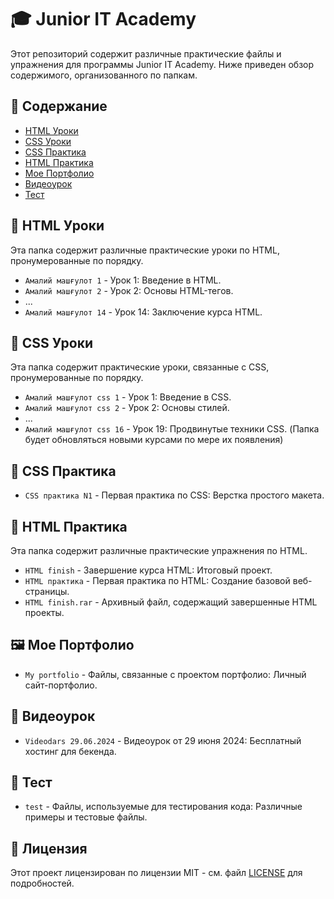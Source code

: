 # 🎓 Junior IT Academy

Этот репозиторий содержит различные практические файлы и упражнения для программы Junior IT Academy. Ниже приведен обзор содержимого, организованного по папкам.

## 📑 Содержание

- [HTML Уроки](#html-уроки)
- [CSS Уроки](#css-уроки)
- [CSS Практика](#css-практика)
- [HTML Практика](#html-практика)
- [Мое Портфолио](#мое-портфолио)
- [Видеоурок](#видеоурок)
- [Тест](#тест)

## 📘 HTML Уроки

Эта папка содержит различные практические уроки по HTML, пронумерованные по порядку.

- `Амалий машғулот 1` - Урок 1: Введение в HTML.
- `Амалий машғулот 2` - Урок 2: Основы HTML-тегов.
- ...
- `Амалий машғулот 14` - Урок 14: Заключение курса HTML.

## 📗 CSS Уроки

Эта папка содержит практические уроки, связанные с CSS, пронумерованные по порядку.

- `Амалий машғулот css 1` - Урок 1: Введение в CSS.
- `Амалий машғулот css 2` - Урок 2: Основы стилей.
- ...
- `Амалий машғулот css 16` - Урок 19: Продвинутые техники CSS. (Папка будет обновляться новыми курсами по мере их появления)

## 📙 CSS Практика

- `CSS практика N1` - Первая практика по CSS: Верстка простого макета.

## 📕 HTML Практика

Эта папка содержит различные практические упражнения по HTML.

- `HTML finish` - Завершение курса HTML: Итоговый проект.
- `HTML практика` - Первая практика по HTML: Создание базовой веб-страницы.
- `HTML finish.rar` - Архивный файл, содержащий завершенные HTML проекты.

## 🖼 Мое Портфолио

- `My portfolio` - Файлы, связанные с проектом портфолио: Личный сайт-портфолио.

## 🎥 Видеоурок

- `Videodars 29.06.2024` - Видеоурок от 29 июня 2024: Бесплатный хостинг для бекенда.

## 🔬 Тест

- `test` - Файлы, используемые для тестирования кода: Различные примеры и тестовые файлы.

## 📜 Лицензия

Этот проект лицензирован по лицензии MIT - см. файл [LICENSE](LICENSE) для подробностей.
